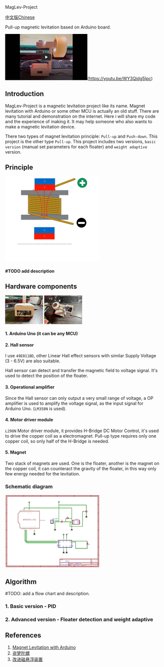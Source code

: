 MagLev-Project

[中文版Chinese](https://github.com/xiaochutan123l/MagLev-Project/blob/main/docs/%E4%B8%8A%E6%8B%89%E5%BC%8F%E7%A3%81%E6%82%AC%E6%B5%AE.md)

Pull-up magnetic levitation based on Arduino board.

<img src="https://github.com/xiaochutan123l/MagLev-Project/blob/main/images/youtube.jpg" style="zoom:30%;" />(https://youtu.be/WY3Qidg5Ipc)

## Introduction

MagLev-Project is a magnetic levitation project like its name.  Magnet levitation with Arduino or some other MCU is actually an old stuff. There are many tutorial and demonstration on the internet. Here i will share my code and the experience of making it. It may help someone who also wants to make a magnetic levitation device. 

There two types of magnet levitation principle: `Pull-up` and `Push-down`. This project is the other type `Pull-up`. This project includes two versions, `basic version` (manual set parameters for each floater) and `weight adaptive` version.



## Principle

<img src="https://github.com/xiaochutan123l/MagLev-Project/blob/main/images/principle.gif" style="zoom:30%;" />

#### #TODO add description



## Hardware components

<img src="https://github.com/xiaochutan123l/MagLev-Project/blob/main/images/bottom-biew2.JPG" style="zoom:12%;" />

<img src="https://github.com/xiaochutan123l/MagLev-Project/blob/main/images/top-view2.jpg" style="zoom:12%;" />

#### 1. Arduino Uno (it can be any MCU)

#### 2. Hall sensor

I use `49E011BD`, other Linear Hall effect sensors with similar Supply Voltage (3 - 6.5V) are also suitable.

Hall sensor can detect and transfer the magnetic field to voltage signal. It's used to detect the position of the floater.

#### 3. Operational amplifier

Since the Hall sensor can only output a very small range of voltage, a OP amplifier is used to amplify the voltage signal, as the input signal for Arduino Uno. (`LM358N` is used).

#### 4. Motor driver module

 `L298N` Motor driver module, it provides H-Bridge DC Motor Control, it's used to drive the copper coil as a electromagnet. Pull-up type requires only one copper coil, so only half of the H-Bridge is needed.

#### 5. Magnet

Two stack of magnets are used. One is the floater, another is the magnet on the copper coil, it can counteract the gravity of the floater, in this way only few energy needed for the levitation. 

### Schematic diagram

<img src="https://github.com/xiaochutan123l/MagLev-Project/blob/main/images/Schematic_MagLev.png" style="zoom:30%;" />

## Algorithm

#TODO: add a flow chart and description.

### 1. Basic version - PID

### 2. Advanced version - Floater detection and weight adaptive



## References

1. [Magnet Levitation with Arduino](https://create.arduino.cc/projecthub/jsirgado/magnet-levitation-with-arduino-eeeee4)
2. [盗梦陀螺](http://www.diy-robots.com/?page_id=685)
3. [改进磁悬浮装置](http://www.pengzhihui.xyz/2018/05/08/maglev/)
